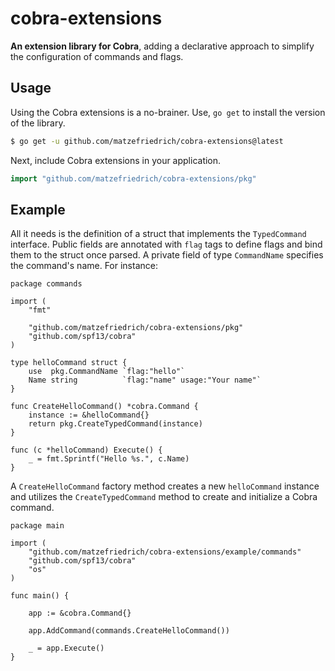 # cobra-extensions

**An extension library for Cobra**, adding a declarative approach to simplify the configuration of commands and flags.

## Usage

Using the Cobra extensions is a no-brainer. Use, `go get` to install the version of the library.

````bash
$ go get -u github.com/matzefriedrich/cobra-extensions@latest
````

Next, include Cobra extensions in your application.

````go
import "github.com/matzefriedrich/cobra-extensions/pkg"
````

## Example

All it needs is the definition of a struct that implements the `TypedCommand` interface. Public fields are annotated with `flag` tags to define flags and bind them to the struct once parsed. A private field of type `CommandName` specifies the command's name. For instance:

````golang
package commands

import (
	"fmt"

	"github.com/matzefriedrich/cobra-extensions/pkg"
	"github.com/spf13/cobra"
)

type helloCommand struct {
	use  pkg.CommandName `flag:"hello"`
	Name string          `flag:"name" usage:"Your name"`
}

func CreateHelloCommand() *cobra.Command {
	instance := &helloCommand{}
	return pkg.CreateTypedCommand(instance)
}

func (c *helloCommand) Execute() {
	_ = fmt.Sprintf("Hello %s.", c.Name)
}
````

A `CreateHelloCommand` factory method creates a new `helloCommand` instance and utilizes the `CreateTypedCommand` method to create and initialize a Cobra command.

````golang
package main

import (
	"github.com/matzefriedrich/cobra-extensions/example/commands"
	"github.com/spf13/cobra"
	"os"
)

func main() {

    app := &cobra.Command{}

    app.AddCommand(commands.CreateHelloCommand())
	
    _ = app.Execute()
}
````